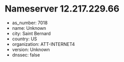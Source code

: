 # Nameserver 12.217.229.66

* as_number: 7018
* name: Unknown
* city: Saint Bernard
* country: US
* organization: ATT-INTERNET4
* version: Unknown
* dnssec: false
